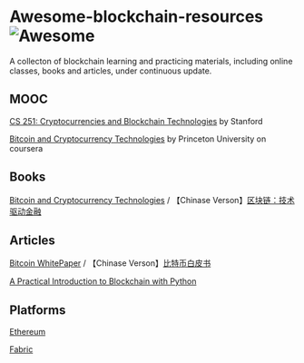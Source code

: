 # Awesome-blockchain-resources ![Awesome](https://cdn.rawgit.com/sindresorhus/awesome/d7305f38d29fed78fa85652e3a63e154dd8e8829/media/badge.svg)

A collecton of blockchain learning and practicing materials, including online classes, books and articles, under continuous update.



## MOOC
[CS 251: Cryptocurrencies and Blockchain Technologies](https://cs251.stanford.edu/) by Stanford

[Bitcoin and Cryptocurrency Technologies](https://www.coursera.org/learn/cryptocurrency/home/welcome) by Princeton University on coursera


## Books

[Bitcoin and Cryptocurrency Technologies](http://bitcoinbook.cs.princeton.edu/) / 【Chinase Verson】[区块链：技术驱动金融](https://book.douban.com/subject/26860970/)



## Articles

[Bitcoin WhitePaper](https://bitcoin.org/bitcoin.pdf) / 【Chinase Verson】[比特币白皮书](https://bitcoin.org/files/bitcoin-paper/bitcoin_zh_cn.pdf)

[A Practical Introduction to Blockchain with Python](http://adilmoujahid.com/posts/2018/03/intro-blockchain-bitcoin-python/) 


## Platforms
[Ethereum](https://github.com/ethereum)

[Fabric](https://github.com/hyperledger/fabric)
